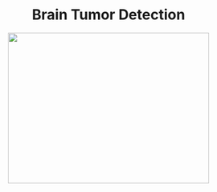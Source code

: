 <h1 align="center"> Brain Tumor Detection</h1>
<p align = "center"><img src="https://github.com/user-attachments/assets/20822949-e0a2-4ee1-92f3-8ce29285c405" width = "400px" height ="300px"></p>
